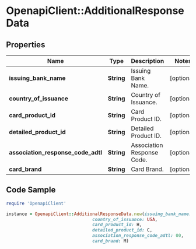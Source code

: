 # OpenapiClient::AdditionalResponseData

## Properties

Name | Type | Description | Notes
------------ | ------------- | ------------- | -------------
**issuing_bank_name** | **String** | Issuing Bank Name. | [optional] 
**country_of_issuance** | **String** | Country of Issuance. | [optional] 
**card_product_id** | **String** | Card Product ID. | [optional] 
**detailed_product_id** | **String** | Detailed Product ID. | [optional] 
**association_response_code_adtl** | **String** | Association Response Code. | [optional] 
**card_brand** | **String** | Card Brand. | [optional] 

## Code Sample

```ruby
require 'OpenapiClient'

instance = OpenapiClient::AdditionalResponseData.new(issuing_bank_name: USA Bank,
                                 country_of_issuance: USA,
                                 card_product_id: H,
                                 detailed_product_id: C,
                                 association_response_code_adtl: 00,
                                 card_brand: M)
```


